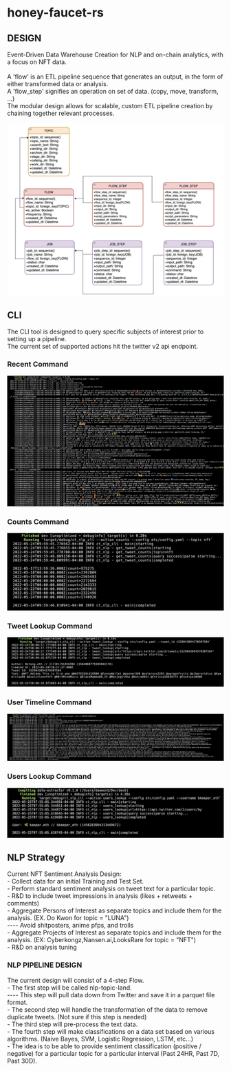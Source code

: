 # honey-faucet-rs

## DESIGN
<p>Event-Driven Data Warehouse Creation for NLP and on-chain analytics, with a focus on NFT data. </br></br>
A 'flow' is an ETL pipeline sequence that generates an output, in the form of either transformed data or analysis. </br>
A 'flow_step' signifies an operation on set of data. (copy, move, transform, ...) </br>
The modular design allows for scalable, custom ETL pipeline creation by chaining together relevant processes. </br>
</p>

<p align="center" width="15%" size="50%">
   <img src="work/db_design_flows.png">  
</p>

## CLI
<p>The CLI tool is designed to query specific subjects of interest prior to setting up a pipeline. </br>
The current set of supported actions hit the twitter v2 api endpoint. </br>
</p>

### Recent Command
<p align="center" width="15%" size="50%">
   <img src="work/cli_recent_test_run.png">  
</p>

### Counts Command
<p align="center" width="15%" size="50%">
   <img src="work/cli_counts_test_run.png">  
</p>

### Tweet Lookup Command
<p align="center" width="15%" size="50%">
   <img src="work/cli_tweet_lookup_test_run.png">  
</p>

### User Timeline Command
<p align="center" width="15%" size="50%">
   <img src="work/cli_user_timeline_test_run.png">  
</p>

### Users Lookup Command
<p align="center" width="15%" size="50%">
   <img src="work/cli_users_lookup_test_run.png">  
</p>

## NLP Strategy
<p>Current NFT Sentiment Analysis Design: </br>
- Collect data for an initial Training and Test Set. </br>
- Perform standard sentiment analysis on tweet text for a particular topic. </br>
- R&D to include tweet impressions in analysis (likes + retweets + comments) </br>
- Aggregate Persons of Interest as separate topics and include them for the analysis. (EX. Do Kwon for topic = "LUNA") </br>
---- Avoid shitposters, anime pfps, and trolls </br>
- Aggregate Projects of Interest as separate topics and include them for the analysis. (EX: Cyberkongz,Nansen.ai,LooksRare for topic = "NFT") </br>
- R&D on analysis tuning
</p>

### NLP PIPELINE DESIGN
<p>The current design will consist of a 4-step Flow. </br>
- The first step will be called nlp-topic-land. </br>
---- This step will pull data down from Twitter and save it in a parquet file format. </br>
- The second step will handle the transformation of the data to remove duplicate tweets. (Not sure if this step is needed)</br>
- The third step will pre-process the text data. </br>
- The fourth step will make classifications on a data set based on various algorithms. (Naive Bayes, SVM, Logistic Regression, LSTM, etc...) </br>
- The idea is to be able to provide sentiment classification (positive / negative) for a particular topic for a particular interval (Past 24HR, Past 7D, Past 30D). </br>
</br>
</p>
